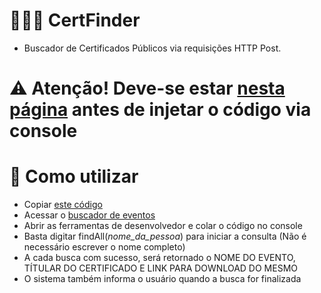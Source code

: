 # 🔎👩‍🎓 CertFinder
- Buscador de Certificados Públicos via requisições HTTP Post.
# ⚠️ Atenção! Deve-se estar [nesta página](https://certificados.iffarroupilha.edu.br/certificados/listaPublica) antes de injetar o código via console

# 🤔 Como utilizar
- Copiar [este código](https://raw.githubusercontent.com/TheoSchramm/IFFAR/main/Certifinder/main.js)
- Acessar o [buscador de eventos](https://certificados.iffarroupilha.edu.br/certificados/listaPublica)
- Abrir as ferramentas de desenvolvedor e colar o código no console
- Basta digitar findAll(*nome_da_pessoa*) para iniciar a consulta (Não é necessário escrever o nome completo)
- A cada busca com sucesso, será retornado o NOME DO EVENTO, TÍTULAR DO CERTIFICADO E LINK PARA DOWNLOAD DO MESMO
- O sistema também informa o usuário quando a busca for finalizada
